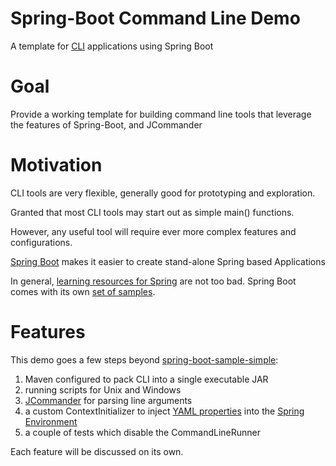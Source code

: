 # Spring-Boot Command Line Demo

A template for [CLI](https://en.wikipedia.org/wiki/Command-line_interface) applications using Spring Boot

# Goal

Provide a working template for building command line tools that leverage the features of Spring-Boot, and JCommander

# Motivation

CLI tools are very flexible, generally good for prototyping and exploration.

Granted that most CLI tools may start out as simple main() functions.

However, any useful tool will require ever more complex features and configurations.

[Spring Boot](https://projects.spring.io/spring-boot/) makes it easier to create stand-alone Spring based Applications  

In general, [learning resources for Spring](https://spring.io/guides) are not too bad.  Spring Boot comes with its own [set of samples](https://github.com/spring-projects/spring-boot/tree/master/spring-boot-samples).

# Features

This demo goes a few steps beyond [spring-boot-sample-simple](https://github.com/spring-projects/spring-boot/tree/master/spring-boot-samples/spring-boot-sample-simple):

1. Maven configured to pack CLI into a single executable JAR
2. running scripts for Unix and Windows
3. [JCommander](http://jcommander.org/) for parsing line arguments
4. a custom ContextInitializer to inject [YAML properties](http://yaml.org/) into the [Spring Environment](http://docs.spring.io/spring/docs/current/javadoc-api/org/springframework/core/env/Environment.html)
5. a couple of tests which disable the CommandLineRunner

Each feature will be discussed on its own.



